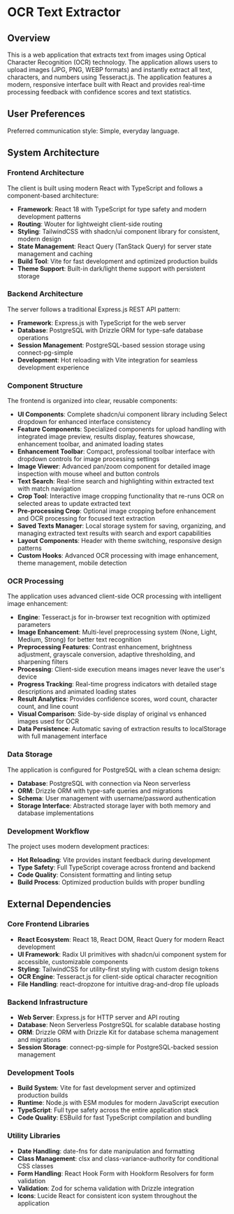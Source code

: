 # OCR Text Extractor

## Overview

This is a web application that extracts text from images using Optical Character Recognition (OCR) technology. The application allows users to upload images (JPG, PNG, WEBP formats) and instantly extract all text, characters, and numbers using Tesseract.js. The application features a modern, responsive interface built with React and provides real-time processing feedback with confidence scores and text statistics.

## User Preferences

Preferred communication style: Simple, everyday language.

## System Architecture

### Frontend Architecture
The client is built using modern React with TypeScript and follows a component-based architecture:

- **Framework**: React 18 with TypeScript for type safety and modern development patterns
- **Routing**: Wouter for lightweight client-side routing
- **Styling**: TailwindCSS with shadcn/ui component library for consistent, modern design
- **State Management**: React Query (TanStack Query) for server state management and caching
- **Build Tool**: Vite for fast development and optimized production builds
- **Theme Support**: Built-in dark/light theme support with persistent storage

### Backend Architecture
The server follows a traditional Express.js REST API pattern:

- **Framework**: Express.js with TypeScript for the web server
- **Database**: PostgreSQL with Drizzle ORM for type-safe database operations
- **Session Management**: PostgreSQL-based session storage using connect-pg-simple
- **Development**: Hot reloading with Vite integration for seamless development experience

### Component Structure
The frontend is organized into clear, reusable components:

- **UI Components**: Complete shadcn/ui component library including Select dropdown for enhanced interface consistency
- **Feature Components**: Specialized components for upload handling with integrated image preview, results display, features showcase, enhancement toolbar, and animated loading states
- **Enhancement Toolbar**: Compact, professional toolbar interface with dropdown controls for image processing settings
- **Image Viewer**: Advanced pan/zoom component for detailed image inspection with mouse wheel and button controls
- **Text Search**: Real-time search and highlighting within extracted text with match navigation
- **Crop Tool**: Interactive image cropping functionality that re-runs OCR on selected areas to update extracted text
- **Pre-processing Crop**: Optional image cropping before enhancement and OCR processing for focused text extraction
- **Saved Texts Manager**: Local storage system for saving, organizing, and managing extracted text results with search and export capabilities
- **Layout Components**: Header with theme switching, responsive design patterns
- **Custom Hooks**: Advanced OCR processing with image enhancement, theme management, mobile detection

### OCR Processing
The application uses advanced client-side OCR processing with intelligent image enhancement:

- **Engine**: Tesseract.js for in-browser text recognition with optimized parameters
- **Image Enhancement**: Multi-level preprocessing system (None, Light, Medium, Strong) for better text recognition
- **Preprocessing Features**: Contrast enhancement, brightness adjustment, grayscale conversion, adaptive thresholding, and sharpening filters
- **Processing**: Client-side execution means images never leave the user's device
- **Progress Tracking**: Real-time progress indicators with detailed stage descriptions and animated loading states
- **Result Analytics**: Provides confidence scores, word count, character count, and line count
- **Visual Comparison**: Side-by-side display of original vs enhanced images used for OCR
- **Data Persistence**: Automatic saving of extraction results to localStorage with full management interface

### Data Storage
The application is configured for PostgreSQL with a clean schema design:

- **Database**: PostgreSQL with connection via Neon serverless
- **ORM**: Drizzle ORM with type-safe queries and migrations
- **Schema**: User management with username/password authentication
- **Storage Interface**: Abstracted storage layer with both memory and database implementations

### Development Workflow
The project uses modern development practices:

- **Hot Reloading**: Vite provides instant feedback during development
- **Type Safety**: Full TypeScript coverage across frontend and backend
- **Code Quality**: Consistent formatting and linting setup
- **Build Process**: Optimized production builds with proper bundling

## External Dependencies

### Core Frontend Libraries
- **React Ecosystem**: React 18, React DOM, React Query for modern React development
- **UI Framework**: Radix UI primitives with shadcn/ui component system for accessible, customizable components
- **Styling**: TailwindCSS for utility-first styling with custom design tokens
- **OCR Engine**: Tesseract.js for client-side optical character recognition
- **File Handling**: react-dropzone for intuitive drag-and-drop file uploads

### Backend Infrastructure
- **Web Server**: Express.js for HTTP server and API routing
- **Database**: Neon Serverless PostgreSQL for scalable database hosting
- **ORM**: Drizzle ORM with Drizzle Kit for database schema management and migrations
- **Session Storage**: connect-pg-simple for PostgreSQL-backed session management

### Development Tools
- **Build System**: Vite for fast development server and optimized production builds
- **Runtime**: Node.js with ESM modules for modern JavaScript execution
- **TypeScript**: Full type safety across the entire application stack
- **Code Quality**: ESBuild for fast TypeScript compilation and bundling

### Utility Libraries
- **Date Handling**: date-fns for date manipulation and formatting
- **Class Management**: clsx and class-variance-authority for conditional CSS classes
- **Form Handling**: React Hook Form with Hookform Resolvers for form validation
- **Validation**: Zod for schema validation with Drizzle integration
- **Icons**: Lucide React for consistent icon system throughout the application